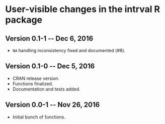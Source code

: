 # User-visible changes in the intrval R package

## Version 0.1-1 -- Dec 6, 2016

* `NA` handling inconsistency fixed and documented (#8).

## Version 0.1-0 -- Dec 5, 2016

* CRAN release version.
* Functions finalized.
* Documentation and tests added.

## Version 0.0-1 -- Nov 26, 2016

* Initial bunch of functions.
